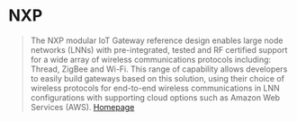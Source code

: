 # NXP

> The NXP modular IoT Gateway reference design enables large node networks (LNNs) with pre-integrated, tested and RF certified support for a wide array of wireless communications protocols including: Thread, ZigBee and Wi-Fi. This range of capability allows developers to easily build gateways based on this solution, using their choice of wireless protocols for end-to-end wireless communications in LNN configurations with supporting cloud options such as Amazon Web Services (AWS). [Homepage](http://www.nxp.com/products/reference-designs/modular-iot-gateway-reference-design:IOT-MODULAR-GATEWAY)

